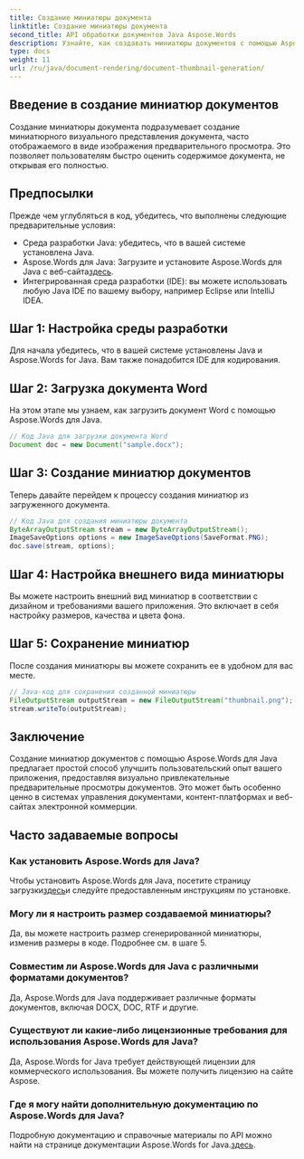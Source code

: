 ```yaml
---
title: Создание миниатюры документа
linktitle: Создание миниатюры документа
second_title: API обработки документов Java Aspose.Words
description: Узнайте, как создавать миниатюры документов с помощью Aspose.Words для Java. Улучшите пользовательский опыт с помощью визуальных предпросмотров.
type: docs
weight: 11
url: /ru/java/document-rendering/document-thumbnail-generation/
---
```


## Введение в создание миниатюр документов

Создание миниатюры документа подразумевает создание миниатюрного визуального представления документа, часто отображаемого в виде изображения предварительного просмотра. Это позволяет пользователям быстро оценить содержимое документа, не открывая его полностью.

## Предпосылки

Прежде чем углубляться в код, убедитесь, что выполнены следующие предварительные условия:

- Среда разработки Java: убедитесь, что в вашей системе установлена Java.
-  Aspose.Words для Java: Загрузите и установите Aspose.Words для Java с веб-сайта[здесь](https://releases.aspose.com/words/java/).
- Интегрированная среда разработки (IDE): вы можете использовать любую Java IDE по вашему выбору, например Eclipse или IntelliJ IDEA.

## Шаг 1: Настройка среды разработки

Для начала убедитесь, что в вашей системе установлены Java и Aspose.Words for Java. Вам также понадобится IDE для кодирования.

## Шаг 2: Загрузка документа Word

На этом этапе мы узнаем, как загрузить документ Word с помощью Aspose.Words для Java.

```java
// Код Java для загрузки документа Word
Document doc = new Document("sample.docx");
```

## Шаг 3: Создание миниатюр документов

Теперь давайте перейдем к процессу создания миниатюр из загруженного документа.

```java
// Код Java для создания миниатюры документа
ByteArrayOutputStream stream = new ByteArrayOutputStream();
ImageSaveOptions options = new ImageSaveOptions(SaveFormat.PNG);
doc.save(stream, options);
```

## Шаг 4: Настройка внешнего вида миниатюры

Вы можете настроить внешний вид миниатюр в соответствии с дизайном и требованиями вашего приложения. Это включает в себя настройку размеров, качества и цвета фона.

## Шаг 5: Сохранение миниатюр

После создания миниатюры вы можете сохранить ее в удобном для вас месте.

```java
// Java-код для сохранения созданной миниатюры
FileOutputStream outputStream = new FileOutputStream("thumbnail.png");
stream.writeTo(outputStream);
```

## Заключение

Создание миниатюр документов с помощью Aspose.Words для Java предлагает простой способ улучшить пользовательский опыт вашего приложения, предоставляя визуально привлекательные предварительные просмотры документов. Это может быть особенно ценно в системах управления документами, контент-платформах и веб-сайтах электронной коммерции.

## Часто задаваемые вопросы

### Как установить Aspose.Words для Java?

 Чтобы установить Aspose.Words для Java, посетите страницу загрузки[здесь](https://releases.aspose.com/words/java/)и следуйте предоставленным инструкциям по установке.

### Могу ли я настроить размер создаваемой миниатюры?

Да, вы можете настроить размер сгенерированной миниатюры, изменив размеры в коде. Подробнее см. в шаге 5.

### Совместим ли Aspose.Words для Java с различными форматами документов?

Да, Aspose.Words для Java поддерживает различные форматы документов, включая DOCX, DOC, RTF и другие.

### Существуют ли какие-либо лицензионные требования для использования Aspose.Words для Java?

Да, Aspose.Words for Java требует действующей лицензии для коммерческого использования. Вы можете получить лицензию на сайте Aspose.

### Где я могу найти дополнительную документацию по Aspose.Words для Java?

 Подробную документацию и справочные материалы по API можно найти на странице документации Aspose.Words for Java.[здесь](https://reference.aspose.com/words/java/).